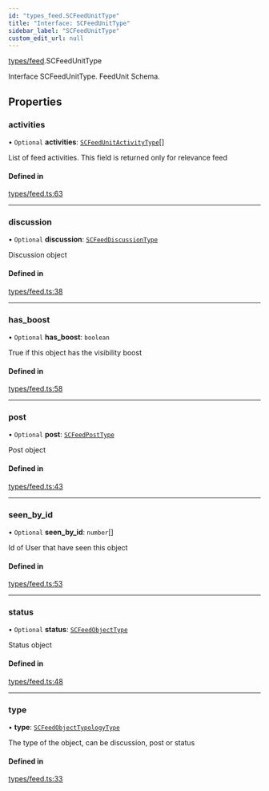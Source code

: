 ```yaml
---
id: "types_feed.SCFeedUnitType"
title: "Interface: SCFeedUnitType"
sidebar_label: "SCFeedUnitType"
custom_edit_url: null
---
```


[types/feed](../modules/types_feed).SCFeedUnitType

Interface SCFeedUnitType.
FeedUnit Schema.

## Properties

### activities

• `Optional` **activities**: [`SCFeedUnitActivityType`](types_feed.SCFeedUnitActivityType)[]

List of feed activities. This field is returned only for relevance feed

#### Defined in

[types/feed.ts:63](https://github.com/selfcommunity/community-ui/blob/7f26f69/packages/sc-core/src/types/feed.ts#L63)

___

### discussion

• `Optional` **discussion**: [`SCFeedDiscussionType`](types_feed.SCFeedDiscussionType)

Discussion object

#### Defined in

[types/feed.ts:38](https://github.com/selfcommunity/community-ui/blob/7f26f69/packages/sc-core/src/types/feed.ts#L38)

___

### has\_boost

• `Optional` **has\_boost**: `boolean`

True if this object has the visibility boost

#### Defined in

[types/feed.ts:58](https://github.com/selfcommunity/community-ui/blob/7f26f69/packages/sc-core/src/types/feed.ts#L58)

___

### post

• `Optional` **post**: [`SCFeedPostType`](types_feed.SCFeedPostType)

Post object

#### Defined in

[types/feed.ts:43](https://github.com/selfcommunity/community-ui/blob/7f26f69/packages/sc-core/src/types/feed.ts#L43)

___

### seen\_by\_id

• `Optional` **seen\_by\_id**: `number`[]

Id of User that have seen this object

#### Defined in

[types/feed.ts:53](https://github.com/selfcommunity/community-ui/blob/7f26f69/packages/sc-core/src/types/feed.ts#L53)

___

### status

• `Optional` **status**: [`SCFeedObjectType`](types_feed.SCFeedObjectType)

Status object

#### Defined in

[types/feed.ts:48](https://github.com/selfcommunity/community-ui/blob/7f26f69/packages/sc-core/src/types/feed.ts#L48)

___

### type

• **type**: [`SCFeedObjectTypologyType`](../enums/types_feed.SCFeedObjectTypologyType)

The type of the object, can be discussion, post or status

#### Defined in

[types/feed.ts:33](https://github.com/selfcommunity/community-ui/blob/7f26f69/packages/sc-core/src/types/feed.ts#L33)
